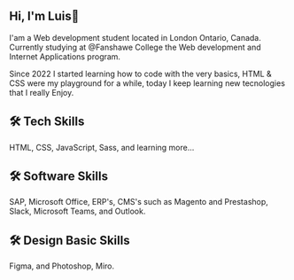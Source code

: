 
## Hi, I'm Luis👋

I'am a Web development student located in London Ontario, Canada. Currently studying at @Fanshawe College the Web development and Internet Applications program. 

Since 2022 I started learning how to code with the very basics, HTML & CSS were my playground for a while, today I keep learning new tecnologies that I really Enjoy.


## 🛠 Tech Skills
HTML, CSS, JavaScript, Sass, and learning more...


## 🛠 Software Skills
SAP, Microsoft Office, ERP's, CMS's such as Magento and Prestashop, Slack, Microsoft Teams, and Outlook. 


## 🛠 Design Basic Skills
Figma, and Photoshop, Miro.

